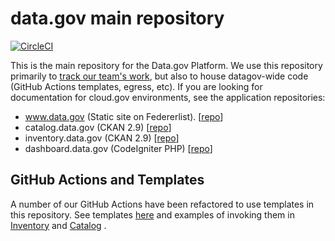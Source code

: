 # data.gov main repository

[![CircleCI](https://circleci.com/gh/GSA/datagov-deploy.svg?style=svg)](https://circleci.com/gh/GSA/datagov-deploy)

This is the main repository for the Data.gov Platform. We use this repository
primarily to [track our team's work](https://github.com/orgs/GSA/projects/11),
but also to house datagov-wide code (GitHub Actions templates, egress, etc).
If you are looking for documentation for cloud.gov environments, see the
application repositories:

- www.data.gov (Static site on Federerlist). [[repo](https://github.com/GSA/datagov-website)]
- catalog.data.gov (CKAN 2.9) [[repo](https://github.com/GSA/catalog.data.gov)]
- inventory.data.gov (CKAN 2.9) [[repo](https://github.com/GSA/inventory-app)]
- dashboard.data.gov (CodeIgniter PHP) [[repo](https://github.com/GSA/project-open-data-dashboard)]

## GitHub Actions and Templates

A number of our GitHub Actions have been refactored to use templates in this
repository. See templates
[here](https://github.com/GSA/data.gov/tree/main/.github/workflows) and
examples of invoking them in
[Inventory](https://github.com/GSA/inventory-app/blob/76bf4a570f7f4a3b6659b674c6df2547f74d71cd/.github/workflows/commit.yml#L65)
and
[Catalog](https://github.com/GSA/catalog.data.gov/blob/3e99871fd80b7892e24bd40aa03659131298445d/.github/workflows/commit.yml#L87)
.

